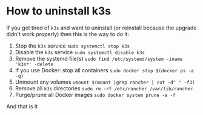 # How to uninstall k3s

If you get tired of `k3s` and want to uninstall (or reinstall because the upgrade didn't work properly) then this is the way to do it:

1. Stop the `k3s` service `sudo systemctl stop k3s`
2. Disable the `k3s` service `sudo systemctl disable k3s`
3. Remove the systemd file(s) `sudo find /etc/systemd/system -iname 'k3s*' -delete`
4. If you use Docker: stop all containers `sudo docker stop $(docker ps -a -q)`
5. Unmount any volumes `umount $(mount |grep rancher | cut -d" " -f3)`
6. Remove all `k3s` directories `sudo rm -rf /etc/rancher /var/lib/rancher`
7. Purge/prune all Docker images `sudo docker system prune -a -f`

And that is it